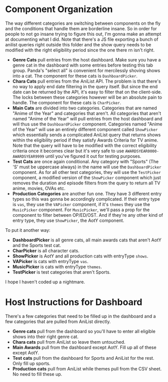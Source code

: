 # Component Organization

The way different categories are switching between components on the fly and the conditions that handle them are borderline insane. So in order for people to not go insane trying to figure this out, I'm gonna make an attempt at documenting what I did. Note that there's a JS file exporting a bunch of anilist queries right outside this folder and the show query needs to be modified with the right eligibility period since the one there rn isn't right.

- **Genre Cats** pull entries from the host dashboard. Make sure you have a genre cat in the dashboard with some entries before testing this tab group. Panda's "select all" is convenient for mercilessly shoving shows into a cat. The component for these cats is `DashboardPicker`.
- **Chara Cats** pull entries from the AniList API. The problem is that there's no way to apply end date filtering in the query itself. But since the end date can be returned by the API, it's easy to filter that on the client-side. The locks between these categories however will be an absolute pain to handle. The component for these cats is `CharPicker`.
- **Main Cats** are divided into two categories. Categories that are named "Anime of the Year" and categories that aren't. All categories that aren't named "Anime of the Year" will pull entries from the host dashboard and will thus use the `DashboardPicker` component. Categories named "Anime of the Year" will use an entirely different component called `ShowPicker` which essentially sends a complicated AniList query that returns shows within the eligibility period if they satisfy Awards Criteria for TV anime. Note that the query will have to be modified with the correct eligibility criteria once it becomes clear but it's very safe to use `AWARDSYEAR0000-AWARDSYEAR9999` until you've figured it out for testing purposes.
- **Test Cats** are once again conditional. Any category with "Sports" (The 'S' must be uppercase always) in the name will use the `DashboardPicker` component. As for all other test categories, they will use the `TestPicker` component, a modified version of the `ShowPicker` component which just removes the duration and episode filters from the query to return all TV anime, movies, OVAs etc.
- **Production Categories** are another fun one. They have 3 different entry types so  this was gonna be accordingly complicated. If their entry type is `vas`, they use the `VAPicker` component, if it's `themes` they use the `MusicPicker` component. For `MusicPicker`, we'll pass a prop for the component to filter between OP/ED/OST. And if they're any other kind of entry type, they use `ShowPicker`, the AotY component.

To put it another way:

- **DashboardPicker** is all genre cats, all main awards cats that aren't AotY and the Sports test cat.
- **CharPicker** is all character cats.
- **ShowPicker** is AotY and all production cats with entryType `shows`.
- **VAPicker** is cats with entryType `vas`.
- **MusicPicker** is cats with entryType `themes`.
- **TestPicker** is test categories that aren't Sports.

I hope I haven't coded up a nightmare.

# Host Instructions for Dashboard

There's a few categories that need to be filled up in the dashboard and a few categories that are pulled from AniList directly.

- **Genre cats** pull from the dashboard so you'll have to enter all eligible shows into their right genre cat.
- **Chara cats** pull from AniList so leave them untouched.
- **Main Awards** pull from the dashboard except AotY. Fill up all of these except AotY.
- **Test cats** pull from the dashboard for Sports and AniList for the rest. Only fill up sports.
- **Production cats** pull from AniList while themes pull from the CSV sheet. No need to fill these up.